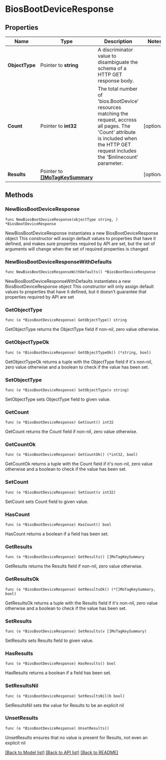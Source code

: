 # BiosBootDeviceResponse

## Properties

Name | Type | Description | Notes
------------ | ------------- | ------------- | -------------
**ObjectType** | Pointer to **string** | A discriminator value to disambiguate the schema of a HTTP GET response body. | 
**Count** | Pointer to **int32** | The total number of &#39;bios.BootDevice&#39; resources matching the request, accross all pages. The &#39;Count&#39; attribute is included when the HTTP GET request includes the &#39;$inlinecount&#39; parameter. | [optional] 
**Results** | Pointer to [**[]MoTagKeySummary**](MoTagKeySummary.md) |  | [optional] 

## Methods

### NewBiosBootDeviceResponse

`func NewBiosBootDeviceResponse(objectType string, ) *BiosBootDeviceResponse`

NewBiosBootDeviceResponse instantiates a new BiosBootDeviceResponse object
This constructor will assign default values to properties that have it defined,
and makes sure properties required by API are set, but the set of arguments
will change when the set of required properties is changed

### NewBiosBootDeviceResponseWithDefaults

`func NewBiosBootDeviceResponseWithDefaults() *BiosBootDeviceResponse`

NewBiosBootDeviceResponseWithDefaults instantiates a new BiosBootDeviceResponse object
This constructor will only assign default values to properties that have it defined,
but it doesn't guarantee that properties required by API are set

### GetObjectType

`func (o *BiosBootDeviceResponse) GetObjectType() string`

GetObjectType returns the ObjectType field if non-nil, zero value otherwise.

### GetObjectTypeOk

`func (o *BiosBootDeviceResponse) GetObjectTypeOk() (*string, bool)`

GetObjectTypeOk returns a tuple with the ObjectType field if it's non-nil, zero value otherwise
and a boolean to check if the value has been set.

### SetObjectType

`func (o *BiosBootDeviceResponse) SetObjectType(v string)`

SetObjectType sets ObjectType field to given value.


### GetCount

`func (o *BiosBootDeviceResponse) GetCount() int32`

GetCount returns the Count field if non-nil, zero value otherwise.

### GetCountOk

`func (o *BiosBootDeviceResponse) GetCountOk() (*int32, bool)`

GetCountOk returns a tuple with the Count field if it's non-nil, zero value otherwise
and a boolean to check if the value has been set.

### SetCount

`func (o *BiosBootDeviceResponse) SetCount(v int32)`

SetCount sets Count field to given value.

### HasCount

`func (o *BiosBootDeviceResponse) HasCount() bool`

HasCount returns a boolean if a field has been set.

### GetResults

`func (o *BiosBootDeviceResponse) GetResults() []MoTagKeySummary`

GetResults returns the Results field if non-nil, zero value otherwise.

### GetResultsOk

`func (o *BiosBootDeviceResponse) GetResultsOk() (*[]MoTagKeySummary, bool)`

GetResultsOk returns a tuple with the Results field if it's non-nil, zero value otherwise
and a boolean to check if the value has been set.

### SetResults

`func (o *BiosBootDeviceResponse) SetResults(v []MoTagKeySummary)`

SetResults sets Results field to given value.

### HasResults

`func (o *BiosBootDeviceResponse) HasResults() bool`

HasResults returns a boolean if a field has been set.

### SetResultsNil

`func (o *BiosBootDeviceResponse) SetResultsNil(b bool)`

 SetResultsNil sets the value for Results to be an explicit nil

### UnsetResults
`func (o *BiosBootDeviceResponse) UnsetResults()`

UnsetResults ensures that no value is present for Results, not even an explicit nil

[[Back to Model list]](../README.md#documentation-for-models) [[Back to API list]](../README.md#documentation-for-api-endpoints) [[Back to README]](../README.md)


